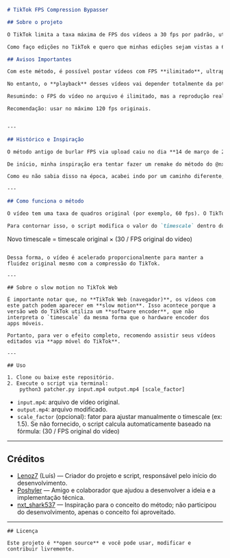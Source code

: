 ```markdown
# TikTok FPS Compression Bypasser

## Sobre o projeto

O TikTok limita a taxa máxima de FPS dos vídeos a 30 fps por padrão, utilizando um **hardware encoder** para acelerar o vídeo internamente. Esse encoder ajusta o tempo do vídeo com base no parâmetro `timescale` presente nos átomos internos do arquivo MP4 (`mvhd` e `mdhd`). O vídeo final é exibido na taxa de quadros original, mas essa aceleração depende diretamente do valor do `timescale`.

Como faço edições no TikTok e quero que minhas edições sejam vistas a 60 fps, criei este método para burlar a compressão automática do TikTok, ajustando diretamente o `timescale` do arquivo para "enganar" o encoder e manter a fluidez original.

## Avisos Importantes

Com este método, é possível postar vídeos com FPS **ilimitado**, ultrapassando o limite padrão de 30 fps do TikTok. 

No entanto, o **playback** desses vídeos vai depender totalmente da potência do hardware do dispositivo do usuário e do decoder do celular. Ou seja, embora o arquivo tenha uma taxa de quadros maior, em dispositivos mais fracos o vídeo pode não rodar suavemente.

Resumindo: o FPS do vídeo no arquivo é ilimitado, mas a reprodução real pode variar conforme o dispositivo.

Recomendação: usar no máximo 120 fps originais.


---

## Histórico e Inspiração

O método antigo de burlar FPS via upload caiu no dia **14 de março de 2025**, e foi aí que comecei a criar um método novo.

De início, minha inspiração era tentar fazer um remake do método do @nxt_shark537 no TikTok. Na época, eu não sabia como ele fez o método dele e não tinha pistas nenhuma. Hoje sei que ele usou ffmpeg para isso. ( ffmpeg -itsscale 2 -i input.mp4 -c:v copy -c:a copy output.mp4) 

Como eu não sabia disso na época, acabei indo por um caminho diferente, focando na modificação dos metadados internos do arquivo MP4. Enquanto o método do nxt_shark537 é feito com ffmpeg, o meu método atua diretamente nos átomos `mvhd` e `mdhd` do arquivo.

---

## Como funciona o método

O vídeo tem uma taxa de quadros original (por exemplo, 60 fps). O TikTok tenta forçar essa taxa para 30 fps usando um encoder de hardware que acelera o vídeo para caber nesse limite.

Para contornar isso, o script modifica o valor do `timescale` dentro dos átomos MP4 `mvhd` e `mdhd` com a fórmula:

```

Novo timescale = timescale original × (30 / FPS original do vídeo)

````

Dessa forma, o vídeo é acelerado proporcionalmente para manter a fluidez original mesmo com a compressão do TikTok.

---

## Sobre o slow motion no TikTok Web

É importante notar que, no **TikTok Web (navegador)**, os vídeos com este patch podem aparecer em **slow motion**. Isso acontece porque a versão web do TikTok utiliza um **software encoder**, que não interpreta o `timescale` da mesma forma que o hardware encoder dos apps móveis.

Portanto, para ver o efeito completo, recomendo assistir seus vídeos editados via **app móvel do TikTok**.

---

## Uso

1. Clone ou baixe este repositório.  
2. Execute o script via terminal:
    python3 patcher.py input.mp4 output.mp4 [scale_factor]
````

* `input.mp4`: arquivo de vídeo original.
* `output.mp4`: arquivo modificado.
* `scale_factor` (opcional): fator para ajustar manualmente o timescale (ex: 1.5). Se não fornecido, o script calcula automaticamente baseado na fórmula: (30 / FPS original do vídeo)

---

## Créditos

* [Lenoz7](https://www.tiktok.com/@lenoz7) (Luís) — Criador do projeto e script, responsável pelo início do desenvolvimento.
* [Poshyler](https://www.tiktok.com/@poshyler) — Amigo e colaborador que ajudou a desenvolver a ideia e a implementação técnica.
* [nxt_shark537](https://www.tiktok.com/@nxt_shark537) — Inspiração para o conceito do método; não participou do desenvolvimento, apenas o conceito foi aproveitado.

---
```
## Licença

Este projeto é **open source** e você pode usar, modificar e contribuir livremente.

```
